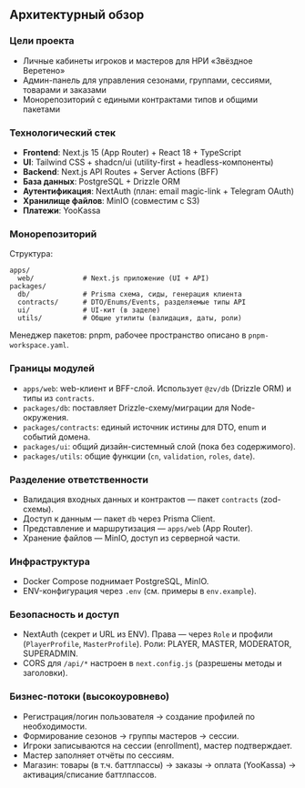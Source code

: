## Архитектурный обзор

### Цели проекта
- Личные кабинеты игроков и мастеров для НРИ «Звёздное Веретено»
- Админ-панель для управления сезонами, группами, сессиями, товарами и заказами
- Монорепозиторий с едиными контрактами типов и общими пакетами

### Технологический стек
- **Frontend**: Next.js 15 (App Router) + React 18 + TypeScript
- **UI**: Tailwind CSS + shadcn/ui (utility-first + headless-компоненты)
- **Backend**: Next.js API Routes + Server Actions (BFF)
- **База данных**: PostgreSQL + Drizzle ORM
- **Аутентификация**: NextAuth (план: email magic-link + Telegram OAuth)
- **Хранилище файлов**: MinIO (совместим с S3)
- **Платежи**: YooKassa 

### Монорепозиторий
Структура:
```
apps/
  web/            # Next.js приложение (UI + API)
packages/
  db/             # Prisma схема, сиды, генерация клиента
  contracts/      # DTO/Enums/Events, разделяемые типы API
  ui/             # UI-кит (в заделе)
  utils/          # Общие утилиты (валидация, даты, роли)
```

Менеджер пакетов: pnpm, рабочее пространство описано в `pnpm-workspace.yaml`.

### Границы модулей
- `apps/web`: web-клиент и BFF-слой. Использует `@zv/db` (Drizzle ORM) и типы из `contracts`.
- `packages/db`: поставляет Drizzle-схему/миграции для Node-окружения.
- `packages/contracts`: единый источник истины для DTO, enum и событий домена.
- `packages/ui`: общий дизайн-системный слой (пока без содержимого).
- `packages/utils`: общие функции (`cn`, `validation`, `roles`, `date`).

### Разделение ответственности
- Валидация входных данных и контрактов — пакет `contracts` (zod-схемы).
- Доступ к данным — пакет `db` через Prisma Client.
- Представление и маршрутизация — `apps/web` (App Router).
- Хранение файлов — MinIO, доступ из серверной части.

### Инфраструктура
- Docker Compose поднимает PostgreSQL, MinIO.
- ENV-конфигурация через `.env` (см. примеры в `env.example`).

### Безопасность и доступ
- NextAuth (секрет и URL из ENV). Права — через `Role` и профили (`PlayerProfile`, `MasterProfile`). Роли: PLAYER, MASTER, MODERATOR, SUPERADMIN.
- CORS для `/api/*` настроен в `next.config.js` (разрешены методы и заголовки).

### Бизнес-потоки (высокоуровнево)
- Регистрация/логин пользователя → создание профилей по необходимости.
- Формирование сезонов → группы мастеров → сессии.
- Игроки записываются на сессии (enrollment), мастер подтверждает.
- Мастер заполняет отчёты по сессиям.
- Магазин: товары (в т.ч. баттлпассы) → заказы → оплата (YooKassa) → активация/списание баттлпассов.


